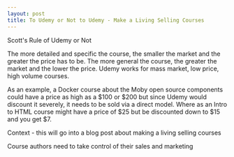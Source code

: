 ```yaml
---
layout: post
title: To Udemy or Not to Udemy - Make a Living Selling Courses
---
```

Scott's Rule of Udemy or Not

The more detailed and specific the course, the smaller the market and the greater the price has to be.  The more general the course, the greater the market and the lower the price.  Udemy works for mass market, low price, high volume courses.

As an example, a Docker course about the Moby open source components could have a price as high as a $100 or $200 but since Udemy would discount it severely, it needs to be sold via a direct model.  Where as an Intro to HTML course might have a price of $25 but be discounted down to $15 and you get $7.

Context - this will go into a blog post about making a living selling courses

Course authors need to take control of their sales and marketing 